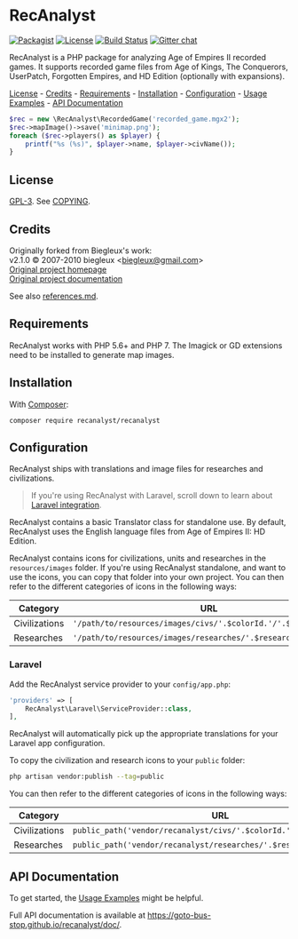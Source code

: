 # RecAnalyst

[![Packagist](https://img.shields.io/packagist/v/recanalyst/recanalyst.svg)](https://packagist.org/recanalyst/recanalyst)
[![License](https://img.shields.io/packagist/l/recanalyst/recanalyst.svg)](https://packagist.org/recanalyst/recanalyst)
[![Build Status](https://travis-ci.org/goto-bus-stop/recanalyst.svg?branch=master)](https://travis-ci.org/goto-bus-stop/recanalyst)
[![Gitter chat](https://badges.gitter.im/goto-bus-stop/recanalyst.svg)](https://gitter.im/goto-bus-stop/recanalyst)

RecAnalyst is a PHP package for analyzing Age of Empires II recorded games. It
supports recorded game files from Age of Kings, The Conquerors, UserPatch,
Forgotten Empires, and HD Edition (optionally with expansions).

[License][] - [Credits][] - [Requirements][] - [Installation][] -
[Configuration][] - [Usage Examples][] - [API Documentation][]

```php
$rec = new \RecAnalyst\RecordedGame('recorded_game.mgx2');
$rec->mapImage()->save('minimap.png');
foreach ($rec->players() as $player) {
    printf("%s (%s)", $player->name, $player->civName());
}
```

## License

[GPL-3][]. See [COPYING][].

## Credits

Originally forked from Biegleux's work:  
v2.1.0 © 2007-2010 biegleux &lt;biegleux@gmail.com&gt;    
[Original project homepage][]  
[Original project documentation][]

See also [references.md][].

## Requirements

RecAnalyst works with PHP 5.6+ and PHP 7. The Imagick or GD extensions need to
be installed to generate map images.

## Installation

With [Composer][]:

```
composer require recanalyst/recanalyst
```

<!-- TODO
Without Composer:

 - Add a download link to something that includes RecAnalyst and dependencies
 - Add docs on using the included Composer-generated autoloader,
   probably `require '/path/to/recanalyst/autoload.php'`

-->

## Configuration

RecAnalyst ships with translations and image files for researches and
civilizations.

> If you're using RecAnalyst with Laravel, scroll down to learn about [Laravel
> integration][].

RecAnalyst contains a basic Translator class for standalone use. By default,
RecAnalyst uses the English language files from Age of Empires II: HD Edition.

RecAnalyst contains icons for civilizations, units and researches in the
`resources/images` folder. If you're using RecAnalyst standalone, and want to
use the icons, you can copy that folder into your own project. You can then
refer to the different categories of icons in the following ways:

| Category | URL |
|----------|-----|
| Civilizations | `'/path/to/resources/images/civs/'.$colorId.'/'.$civId.'.png'` |
| Researches | `'/path/to/resources/images/researches/'.$researchId.'.png'` |

### Laravel

Add the RecAnalyst service provider to your `config/app.php`:

```php
'providers' => [
    RecAnalyst\Laravel\ServiceProvider::class,
],
```

RecAnalyst will automatically pick up the appropriate translations for your
Laravel app configuration.

To copy the civilization and research icons to your `public` folder:

```bash
php artisan vendor:publish --tag=public
```

You can then refer to the different categories of icons in the following ways:

| Category | URL |
|----------|-----|
| Civilizations | `public_path('vendor/recanalyst/civs/'.$colorId.'/'.$civId.'.png')` |
| Researches | `public_path('vendor/recanalyst/researches/'.$researchId.'.png')` |

## API Documentation

To get started, the [Usage Examples][] might be helpful.

Full API documentation is available at
https://goto-bus-stop.github.io/recanalyst/doc/.

[references.md]: ./references.md
[Composer]: https://getcomposer.org
[v3.x branch]: https://github.com/goto-bus-stop/recanalyst/tree/v3.x
[Original project homepage]: http://recanalyst.sourceforge.net/
[Original project documentation]: http://recanalyst.sourceforge.net/documentation/
[GPL-3]: https://www.tldrlegal.com/l/gpl-3.0
[COPYING]: ./COPYING

[License]: #license
[Credits]: #credits
[Requirements]: #requirements
[Installation]: #installation
[Configuration]: #configuration
[Laravel integration]: #laravel
[Usage Examples]: ./examples#readme
[API Documentation]: https://goto-bus-stop.github.io/recanalyst/doc/
